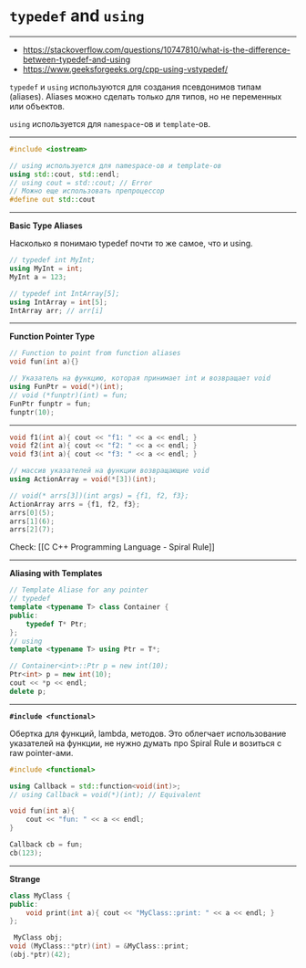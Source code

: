 # `typedef` and `using`
---

- https://stackoverflow.com/questions/10747810/what-is-the-difference-between-typedef-and-using
- https://www.geeksforgeeks.org/cpp-using-vstypedef/

`typedef` и `using` используются для создания псевдонимов типам (aliases).
Aliases можно сделать только для типов, но не переменных или объектов.

`using` используется для `namespace`-ов и `template`-ов.

---

```cpp
#include <iostream>

// using используется для namespace-ов и template-ов
using std::cout, std::endl;
// using cout = std::cout; // Error
// Можно еще использовать препроцессор
#define out std::cout
```

---

**Basic Type Aliases**

Насколько я понимаю typedef почти то же самое, что и using.

```cpp
// typedef int MyInt;
using MyInt = int;
MyInt a = 123;

// typedef int IntArray[5];
using IntArray = int[5];
IntArray arr; // arr[i]
```

---

**Function Pointer Type**
```cpp
// Function to point from function aliases
void fun(int a){}
```

```cpp
// Указатель на функцию, которая принимает int и возвращает void
using FunPtr = void(*)(int);
// void (*funptr)(int) = fun;
FunPtr funptr = fun;
funptr(10);
```

---

```cpp
void f1(int a){ cout << "f1: " << a << endl; }
void f2(int a){ cout << "f2: " << a << endl; }
void f3(int a){ cout << "f3: " << a << endl; }
```

```cpp
// массив указателей на функции возвращающие void
using ActionArray = void(*[3])(int);

// void(* arrs[3])(int args) = {f1, f2, f3};
ActionArray arrs = {f1, f2, f3};
arrs[0](5);
arrs[1](6);
arrs[2](7);
```

Check: [[C C++ Programming Language - Spiral Rule]]

---

**Aliasing with Templates**
```cpp
// Template Aliase for any pointer
// typedef
template <typename T> class Container {
public:
    typedef T* Ptr;
};
// using
template <typename T> using Ptr = T*;
```

```cpp
// Container<int>::Ptr p = new int(10);
Ptr<int> p = new int(10);
cout << *p << endl;
delete p;
```

---

**`#include <functional>`**

Обертка для функций, lambda, методов.
Это облегчает использование указателей на функции, не нужно думать про Spiral Rule и возиться с raw pointer-ами.

```cpp
#include <functional>

using Callback = std::function<void(int)>;
// using Callback = void(*)(int); // Equivalent

void fun(int a){
    cout << "fun: " << a << endl;
}
```

```cpp
Callback cb = fun;
cb(123);
```

---

**Strange**

```cpp
class MyClass {
public:
    void print(int a){ cout << "MyClass::print: " << a << endl; }
};
```

```cpp
 MyClass obj;
void (MyClass::*ptr)(int) = &MyClass::print;
(obj.*ptr)(42);
```
